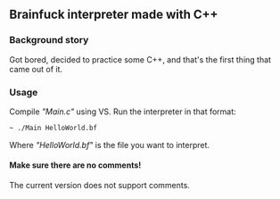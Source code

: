 ## Brainfuck interpreter made with C++

### Background story 
Got bored, decided to practice some C++, and that's the first thing that came out of it.

### Usage
Compile *"Main.c"* using VS.
Run the interpreter in that format:
```bash
~ ./Main HelloWorld.bf
```
Where *"HelloWorld.bf"* is the file you want to interpret.
#### Make sure there are no comments! ###
The current version does not support comments.

